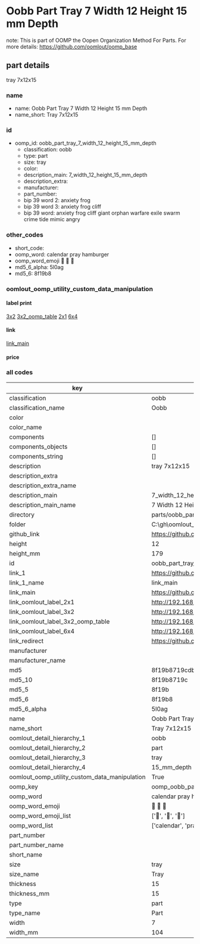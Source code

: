 # Oobb Part Tray 7 Width 12 Height 15 mm Depth  

note: This is part of OOMP the Oopen Organization Method For Parts. For more details: https://github.com/oomlout/oomp_base

##  part details
  



tray 7x12x15



### name
* name: Oobb Part Tray 7 Width 12 Height 15 mm Depth
* name_short: Tray 7x12x15 
### id
* oomp_id: oobb_part_tray_7_width_12_height_15_mm_depth
  * classification: oobb
  * type: part
  * size: tray
  * color: 
  * description_main: 7_width_12_height_15_mm_depth
  * description_extra: 
  * manufacturer: 
  * part_number: 
  * bip 39 word 2: anxiety frog
  * bip 39 word 3: anxiety frog cliff
  * bip 39 word: anxiety frog cliff giant orphan warfare exile swarm crime tide mimic angry

### other_codes
* short_code: 
* oomp_word: calendar pray hamburger
* oomp_word_emoji :calendar: :pray: :hamburger:
* md5_6_alpha: 5l0ag
* md5_6: 8f19b8






### oomlout_oomp_utility_custom_data_manipulation
#### label print
[3x2](http://192.168.1.245:1112/?label=oomp%205l0ag)
[3x2_oomp_table](http://192.168.1.108:1112/?label=oomp%205l0ag)
[2x1](http://192.168.1.242:1112/?label=oomp%205l0ag)
[6x4](http://192.168.1.55:1112/?label=oomp%205l0ag)    

#### link

[link_main](https://github.com/oomlout/oomlout_oobb_version_4_generated_parts/tree/main/navigation_oomp/oobb/part/tray/7_width_12_height_15_mm_depth/part)                              

#### price







### all codes 
| key | value |  
| --- | --- |  
| classification | oobb |  
| classification_name | Oobb |  
| color |  |  
| color_name |  |  
| components | [] |  
| components_objects | [] |  
| components_string | [] |  
| description | tray 7x12x15 |  
| description_extra |  |  
| description_extra_name |  |  
| description_main | 7_width_12_height_15_mm_depth |  
| description_main_name | 7 Width 12 Height 15 mm Depth |  
| directory | parts/oobb_part_tray_7_width_12_height_15_mm_depth |  
| folder | C:\gh\oomlout_oobb_version_4_generated_parts\parts\oobb_part_tray_7_width_12_height_15_mm_depth |  
| github_link | https://github.com/oomlout/oomlout_oomp_part_src/tree/main/parts/oobb_part_tray_7_width_12_height_15_mm_depth |  
| height | 12 |  
| height_mm | 179 |  
| id | oobb_part_tray_7_width_12_height_15_mm_depth |  
| link_1 | https://github.com/oomlout/oomlout_oobb_version_4_generated_parts/tree/main/navigation_oomp/oobb/part/tray/7_width_12_height_15_mm_depth/part |  
| link_1_name | link_main |  
| link_main | https://github.com/oomlout/oomlout_oobb_version_4_generated_parts/tree/main/navigation_oomp/oobb/part/tray/7_width_12_height_15_mm_depth/part |  
| link_oomlout_label_2x1 | http://192.168.1.242:1112/?label=oomp%205l0ag |  
| link_oomlout_label_3x2 | http://192.168.1.245:1112/?label=oomp%205l0ag |  
| link_oomlout_label_3x2_oomp_table | http://192.168.1.108:1112/?label=oomp%205l0ag |  
| link_oomlout_label_6x4 | http://192.168.1.55:1112/?label=oomp%205l0ag |  
| link_redirect | https://github.com/oomlout/oomlout_oobb_version_4_generated_parts/tree/main/parts/oobb_tray_07_12_15 |  
| manufacturer |  |  
| manufacturer_name |  |  
| md5 | 8f19b8719cdb69f7dc4e661a55d74850 |  
| md5_10 | 8f19b8719c |  
| md5_5 | 8f19b |  
| md5_6 | 8f19b8 |  
| md5_6_alpha | 5l0ag |  
| name | Oobb Part Tray 7 Width 12 Height 15 mm Depth |  
| name_short | Tray 7x12x15  |  
| oomlout_detail_hierarchy_1 | oobb |  
| oomlout_detail_hierarchy_2 | part |  
| oomlout_detail_hierarchy_3 | tray |  
| oomlout_detail_hierarchy_4 | 15_mm_depth |  
| oomlout_oomp_utility_custom_data_manipulation | True |  
| oomp_key | oomp_oobb_part_tray_7_width_12_height_15_mm_depth |  
| oomp_word | calendar pray hamburger |  
| oomp_word_emoji | :calendar: :pray: :hamburger: |  
| oomp_word_emoji_list | [':calendar:', ':pray:', ':hamburger:'] |  
| oomp_word_list | ['calendar', 'pray', 'hamburger'] |  
| part_number |  |  
| part_number_name |  |  
| short_name |  |  
| size | tray |  
| size_name | Tray |  
| thickness | 15 |  
| thickness_mm | 15 |  
| type | part |  
| type_name | Part |  
| width | 7 |  
| width_mm | 104 |  
